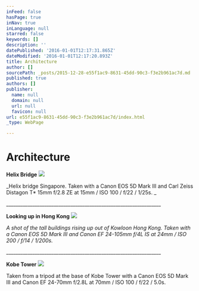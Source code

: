 ```yaml
---
inFeed: false
hasPage: true
inNav: true
inLanguage: null
starred: false
keywords: []
description: ''
datePublished: '2016-01-01T12:17:31.865Z'
dateModified: '2016-01-01T12:17:20.893Z'
title: Architecture
author: []
sourcePath: _posts/2015-12-28-e55f1ac9-8631-45dd-90c3-f3e2b961ac7d.md
published: true
authors: []
publisher:
  name: null
  domain: null
  url: null
  favicon: null
url: e55f1ac9-8631-45dd-90c3-f3e2b961ac7d/index.html
_type: WebPage

---
```

# **Architecture**

**Helix Bridge**
![](https://s3-us-west-2.amazonaws.com/the-grid-img/p/486349f7872db1d92db62db2d3ac30efb2e574bd.jpg)

_Helix bridge Singapore. Taken with a Canon EOS 5D Mark III and Carl Zeiss Distagon T\* 15mm f/2.8 ZE at 15mm / ISO 100 / f/22 / 1/25s. _

\_\_\_\_\_\_\_\_\_\_\_\_\_\_\_\_\_\_\_\_\_\_\_\_\_\_\_\_\_\_\_\_\_\_\_\_\_\_\_\_\_\_\_\_\_\_\_\_\_\_\_\_\_\_\_\_\_\_\_\_\_\_\_\_\_

**Looking up in Hong Kong**
![](https://s3-us-west-2.amazonaws.com/the-grid-img/p/7a221db4380d4a839ffe1609e4ba33ca4df5d1f9.jpg)

_A shot of the tall buildings rising up out of Kowloon Hong Kong. Taken with a Canon EOS 5D Mark III and Canon EF 24-105mm f/4L IS at 24mm / ISO 200 / f/14 / 1/200s._

\_\_\_\_\_\_\_\_\_\_\_\_\_\_\_\_\_\_\_\_\_\_\_\_\_\_\_\_\_\_\_\_\_\_\_\_\_\_\_\_\_\_\_\_\_\_\_\_\_\_\_\_\_\_\_\_\_\_\_\_\_\_\_\_\_

**Kobe Tower**
![](https://s3-us-west-2.amazonaws.com/the-grid-img/p/c76b6541e679d8faf5795c91cc958b1ec1522109.jpg)

Taken from a tripod at the base of Kobe Tower with a Canon EOS 5D Mark III and Canon EF 24-70mm f/2.8L at 70mm / ISO 100 / f/22 / 5.0s.